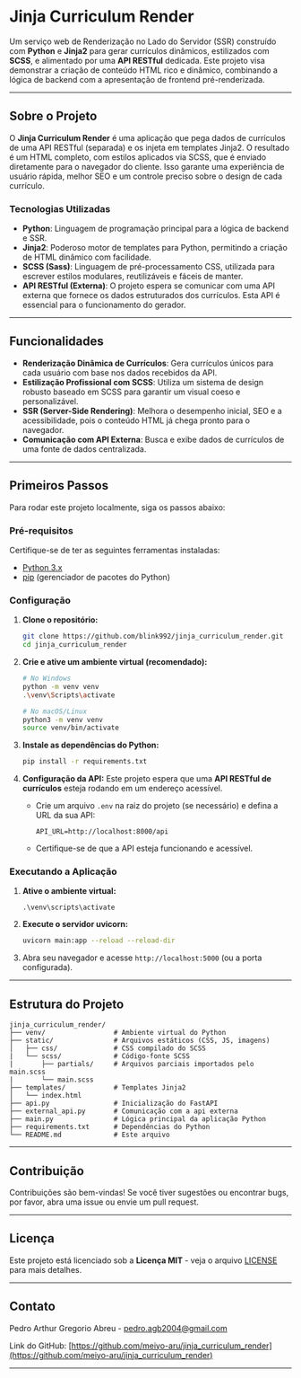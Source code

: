 # Jinja Curriculum Render

Um serviço web de Renderização no Lado do Servidor (SSR) construído com **Python** e **Jinja2** para gerar currículos dinâmicos, estilizados com **SCSS**, e alimentado por uma **API RESTful** dedicada. Este projeto visa demonstrar a criação de conteúdo HTML rico e dinâmico, combinando a lógica de backend com a apresentação de frontend pré-renderizada.

-----

## Sobre o Projeto

O **Jinja Curriculum Render** é uma aplicação que pega dados de currículos de uma API RESTful (separada) e os injeta em templates Jinja2. O resultado é um HTML completo, com estilos aplicados via SCSS, que é enviado diretamente para o navegador do cliente. Isso garante uma experiência de usuário rápida, melhor SEO e um controle preciso sobre o design de cada currículo.

### Tecnologias Utilizadas

  * **Python**: Linguagem de programação principal para a lógica de backend e SSR.
  * **Jinja2**: Poderoso motor de templates para Python, permitindo a criação de HTML dinâmico com facilidade.
  * **SCSS (Sass)**: Linguagem de pré-processamento CSS, utilizada para escrever estilos modulares, reutilizáveis e fáceis de manter.
  * **API RESTful (Externa)**: O projeto espera se comunicar com uma API externa que fornece os dados estruturados dos currículos. Esta API é essencial para o funcionamento do gerador.

-----

## Funcionalidades

  * **Renderização Dinâmica de Currículos**: Gera currículos únicos para cada usuário com base nos dados recebidos da API.
  * **Estilização Profissional com SCSS**: Utiliza um sistema de design robusto baseado em SCSS para garantir um visual coeso e personalizável.
  * **SSR (Server-Side Rendering)**: Melhora o desempenho inicial, SEO e a acessibilidade, pois o conteúdo HTML já chega pronto para o navegador.
  * **Comunicação com API Externa**: Busca e exibe dados de currículos de uma fonte de dados centralizada.

-----

## Primeiros Passos

Para rodar este projeto localmente, siga os passos abaixo:

### Pré-requisitos

Certifique-se de ter as seguintes ferramentas instaladas:

  * [Python 3.x](https://www.python.org/downloads/)
  * [pip](https://pip.pypa.io/en/stable/installation/) (gerenciador de pacotes do Python)

### Configuração

1.  **Clone o repositório:**

    ```bash
    git clone https://github.com/blink992/jinja_curriculum_render.git
    cd jinja_curriculum_render
    ```

2.  **Crie e ative um ambiente virtual (recomendado):**

    ```bash
    # No Windows
    python -m venv venv
    .\venv\Scripts\activate

    # No macOS/Linux
    python3 -m venv venv
    source venv/bin/activate
    ```

3.  **Instale as dependências do Python:**

    ```bash
    pip install -r requirements.txt
    ```

4.  **Configuração da API:**
    Este projeto espera que uma **API RESTful de currículos** esteja rodando em um endereço acessível.

      * Crie um arquivo `.env` na raiz do projeto (se necessário) e defina a URL da sua API:
        ```
        API_URL=http://localhost:8000/api
        ```
      * Certifique-se de que a API esteja funcionando e acessível.

### Executando a Aplicação

1. **Ative o ambiente virtual:**
   ```
   .\venv\scripts\activate
   ```
3.  **Execute o servidor uvicorn:**
    ```bash
    uvicorn main:app --reload --reload-dir
    ```
4.  Abra seu navegador e acesse `http://localhost:5000` (ou a porta configurada).

-----

## Estrutura do Projeto

```
jinja_curriculum_render/
├── venv/                 # Ambiente virtual do Python
├── static/               # Arquivos estáticos (CSS, JS, imagens)
│   ├── css/              # CSS compilado do SCSS
|   └── scss/             # Código-fonte SCSS
|       ├── partials/     # Arquivos parciais importados pelo main.scss
|       └── main.scss
├── templates/            # Templates Jinja2
│   └── index.html
├── api.py                # Inicialização do FastAPI
├── external_api.py       # Comunicação com a api externa
├── main.py               # Lógica principal da aplicação Python
├── requirements.txt      # Dependências do Python
└── README.md             # Este arquivo
```

-----

## Contribuição

Contribuições são bem-vindas\! Se você tiver sugestões ou encontrar bugs, por favor, abra uma issue ou envie um pull request.

-----

## Licença

Este projeto está licenciado sob a **Licença MIT** - veja o arquivo [LICENSE](./LICENSE.md) para mais detalhes.


-----

## Contato

Pedro Arthur Gregorio Abreu - [pedro.agb2004@gmail.com](mailto:pedro.agb2004@gmail.com)

Link do GitHub: [https://github.com/meiyo-aru/jinja_curriculum_render](https://github.com/meiyo-aru/jinja_curriculum_render)

-----


